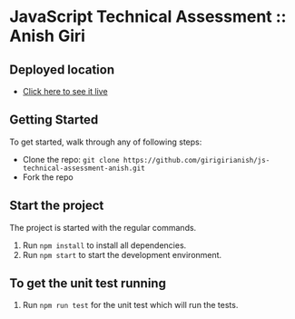 # JavaScript Technical Assessment :: Anish Giri

## Deployed location
- [Click here to see it live](https://polar-lake-88586.herokuapp.com/)

## Getting Started

To get started, walk through any of following steps:

- Clone the repo: `git clone https://github.com/girigirianish/js-technical-assessment-anish.git`
- Fork the repo

## Start the project

The project is started with the regular commands.

1. Run `npm install` to install all dependencies.
2. Run `npm start` to start the development environment.

## To get the unit test running

1. Run `npm run test` for the unit test which will run the tests.